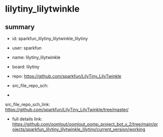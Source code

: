 # lilytiny_lilytwinkle
 
## summary 
* id: sparkfun_lilytiny_lilytwinkle_lilytiny
* user: sparkfun
* name: lilytiny_lilytwinkle
* board: lilytiny
* repo: https://github.com/sparkfun/LilyTiny_LilyTwinkle



* src_file_repo_sch: 
*
 src_file_repo_sch_link: https://github.com/sparkfun/LilyTiny_LilyTwinkle/tree/master/
* full details link: https://github.com/oomlout/oomlout_oomp_project_bot_v_2/tree/main/projects/sparkfun_lilytiny_lilytwinkle_lilytiny/current_version/working  






